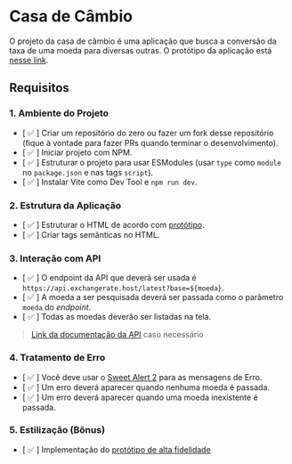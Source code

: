 # Casa de Câmbio

O projeto da casa de câmbio é uma aplicação que busca a conversão da taxa de uma moeda para diversas outras.
O protótipo da aplicação está [nesse link](https://www.figma.com/file/H3gBEiF0F94VESCGx9DD17/Casa-de-C%C3%A2mbio?node-id=0%3A1).

## Requisitos

### 1. Ambiente do Projeto
- [ :white_check_mark: ] Criar um repositório do zero ou fazer um fork desse repositório (fique à vontade para fazer PRs quando terminar o desenvolvimento).
- [ :white_check_mark: ] Iniciar projeto com NPM.
- [ :white_check_mark: ] Estruturar o projeto para usar ESModules (usar `type` como `module` no `package.json` e nas tags `script`).
- [ :white_check_mark: ] Instalar Vite como Dev Tool e `npm run dev`.

### 2. Estrutura da Aplicação
- [ :white_check_mark: ] Estruturar o HTML de acordo com [protótipo](https://www.figma.com/file/H3gBEiF0F94VESCGx9DD17/Casa-de-C%C3%A2mbio?node-id=0%3A1).
- [ :white_check_mark: ] Criar tags semânticas no HTML.

### 3. Interação com API
- [ :white_check_mark: ] O endpoint da API que deverá ser usada é `https://api.exchangerate.host/latest?base=${moeda}`. 
- [ :white_check_mark: ] A moeda a ser pesquisada deverá ser passada como o parâmetro `moeda` do _endpoint_.
- [ :white_check_mark: ] Todas as moedas deverão ser listadas na tela.
> [Link da documentação da API](https://exchangerate.host/#/docs) caso necessário

### 4. Tratamento de Erro
- [ :white_check_mark: ] Você deve usar o [Sweet Alert 2](https://sweetalert2.github.io/) para as mensagens de Erro.
- [ :white_check_mark: ] Um erro deverá aparecer quando nenhuma moeda é passada.
- [ :white_check_mark: ] Um erro deverá aparecer quando uma moeda inexistente é passada.

### 5. Estilização (Bônus)
- [ :white_check_mark: ] Implementação do [protótipo de alta fidelidade](https://www.figma.com/file/H3gBEiF0F94VESCGx9DD17/Casa-de-C%C3%A2mbio?node-id=0%3A1)

